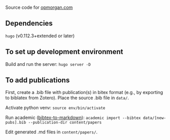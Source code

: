 Source code for [opmorgan.com](https://opmorgan.com)

## Dependencies
```hugo``` (v0.112.3+extended or later)


## To set up development environment

Build and run the server: ```hugo server -D```


## To add publications

First, create a .bib file with publication(s) in bitex format (e.g., by exporting to biblatex from Zotero). Place the source .bib file in ```data/```.

Activate python venv: ```source env/bin/activate```

Run academic ([bibtex-to-markdown](https://github.com/wowchemy/bibtex-to-markdown)): ```academic import --bibtex data/[new-pubs].bib --publication-dir content/papers```

Edit generated .md files in ```content/papers/```.


